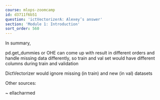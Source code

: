 ```yaml
---
course: mlops-zoomcamp
id: d3711f6b51
question: 'ictVectorizerA: Alexey’s answer'
section: 'Module 1: Introduction'
sort_order: 560
---
```


In summary,

pd.get_dummies or OHE can come up with result in different orders and handle missing data differently, so train and val set would have different columns during train and validation

DictVectorizer would ignore missing (in train) and new (in val) datasets

Other sources:

~ ellacharmed

